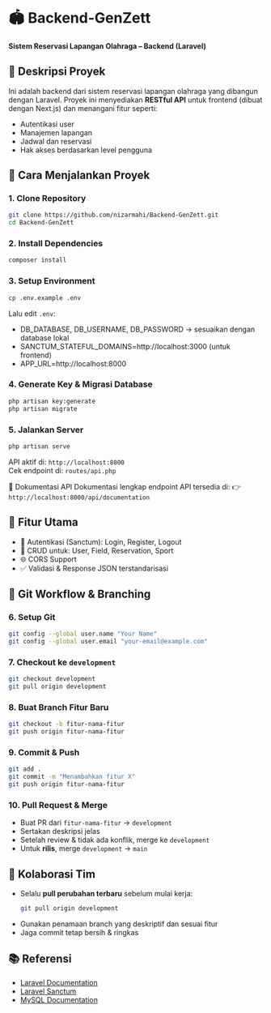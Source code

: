 
# 🏟️ Backend-GenZett
**Sistem Reservasi Lapangan Olahraga – Backend (Laravel)**

## 📄 Deskripsi Proyek
Ini adalah backend dari sistem reservasi lapangan olahraga yang dibangun dengan Laravel. Proyek ini menyediakan **RESTful API** untuk frontend (dibuat dengan Next.js) dan menangani fitur seperti:
- Autentikasi user
- Manajemen lapangan
- Jadwal dan reservasi
- Hak akses berdasarkan level pengguna

## 🚀 Cara Menjalankan Proyek

### 1. Clone Repository
```bash
git clone https://github.com/nizarmahi/Backend-GenZett.git
cd Backend-GenZett
```

### 2. Install Dependencies
```bash
composer install
```

### 3. Setup Environment
```bash
cp .env.example .env
```
Lalu edit `.env`:
- DB_DATABASE, DB_USERNAME, DB_PASSWORD → sesuaikan dengan database lokal
- SANCTUM_STATEFUL_DOMAINS=http://localhost:3000 (untuk frontend)
- APP_URL=http://localhost:8000

### 4. Generate Key & Migrasi Database
```bash
php artisan key:generate
php artisan migrate
```

### 5. Jalankan Server
```bash
php artisan serve
```
API aktif di: `http://localhost:8000`  
Cek endpoint di: `routes/api.php`

📑 Dokumentasi API
Dokumentasi lengkap endpoint API tersedia di:
👉 `http://localhost:8000/api/documentation`

## 🧩 Fitur Utama
- 🔐 Autentikasi (Sanctum): Login, Register, Logout
- 👤 CRUD untuk: User, Field, Reservation, Sport
- 🌐 CORS Support
- ✅ Validasi & Response JSON terstandarisasi

## 🔁 Git Workflow & Branching

### 6. Setup Git
```bash
git config --global user.name "Your Name"
git config --global user.email "your-email@example.com"
```

### 7. Checkout ke `development`
```bash
git checkout development
git pull origin development
```

### 8. Buat Branch Fitur Baru
```bash
git checkout -b fitur-nama-fitur
git push origin fitur-nama-fitur
```

### 9. Commit & Push
```bash
git add .
git commit -m "Menambahkan fitur X"
git push origin fitur-nama-fitur
```

### 10. Pull Request & Merge
- Buat PR dari `fitur-nama-fitur` → `development`
- Sertakan deskripsi jelas
- Setelah review & tidak ada konflik, merge ke `development`
- Untuk **rilis**, merge `development` → `main`

## 👥 Kolaborasi Tim
- Selalu **pull perubahan terbaru** sebelum mulai kerja:
  ```bash
  git pull origin development
  ```
- Gunakan penamaan branch yang deskriptif dan sesuai fitur
- Jaga commit tetap bersih & ringkas

## 📚 Referensi
- [Laravel Documentation](https://laravel.com/docs)
- [Laravel Sanctum](https://laravel.com/docs/10.x/sanctum)
- [MySQL Documentation](https://dev.mysql.com/doc/)
